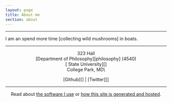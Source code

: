 ```yaml
---
layout: page
title: About me
section: about
---
```


* * * * *

<p style="text-align: justify">
I am an  spend more time [collecting wild
mushrooms] in boats.
</p>

* * * * *

<div style="text-align:center">

323 Hall\
[Department of Philosophy][philosophy] (4540)\
[ State University][]\
College Park, MD\

[Github][] | [Twitter][]

* * * * *

Read about
[the software I use][] or [how this site is generated and hosted][].

</div>

  [the software I use]: /software
  [how this site is generated and hosted]: /site

